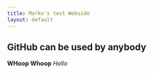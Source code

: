 ```yaml
---
title: Marko's test Webside
layout: default
---
```


## GitHub can be used by anybody

**WHoop Whoop**
*Hello*
